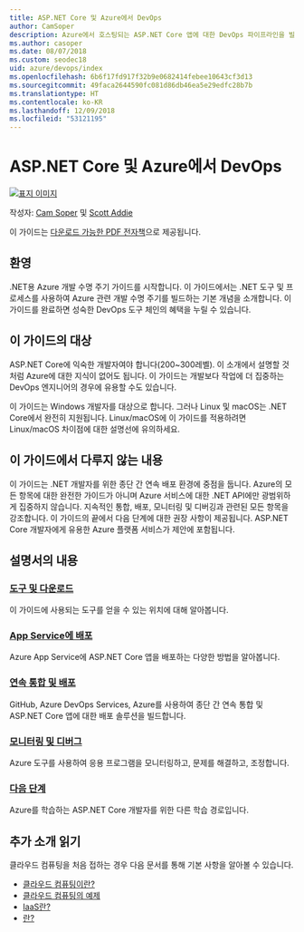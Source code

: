 ```yaml
---
title: ASP.NET Core 및 Azure에서 DevOps
author: CamSoper
description: Azure에서 호스팅되는 ASP.NET Core 앱에 대한 DevOps 파이프라인을 빌드하는 방법에 대한 종단 간 지침을 제공하는 가이드입니다.
ms.author: casoper
ms.date: 08/07/2018
ms.custom: seodec18
uid: azure/devops/index
ms.openlocfilehash: 6b6f17fd917f32b9e0682414febee10643cf3d13
ms.sourcegitcommit: 49faca2644590fc081d86db46ea5e29edfc28b7b
ms.translationtype: HT
ms.contentlocale: ko-KR
ms.lasthandoff: 12/09/2018
ms.locfileid: "53121195"
---
```

# <a name="devops-with-aspnet-core-and-azure"></a>ASP.NET Core 및 Azure에서 DevOps

[![표지 이미지](./media/cover-large.png)](https://aka.ms/devopsbook)

작성자: [Cam Soper](https://twitter.com/camsoper) 및 [Scott Addie](https://twitter.com/scottaddie)

이 가이드는 [다운로드 가능한 PDF 전자책](https://aka.ms/devopsbook)으로 제공됩니다.

## <a name="welcome"></a>환영 

.NET용 Azure 개발 수명 주기 가이드를 시작합니다. 이 가이드에서는 .NET 도구 및 프로세스를 사용하여 Azure 관련 개발 수명 주기를 빌드하는 기본 개념을 소개합니다. 이 가이드를 완료하면 성숙한 DevOps 도구 체인의 혜택을 누릴 수 있습니다.

## <a name="who-this-guide-is-for"></a>이 가이드의 대상

ASP.NET Core에 익숙한 개발자여야 합니다(200~300레벨). 이 소개에서 설명할 것처럼 Azure에 대한 지식이 없어도 됩니다. 이 가이드는 개발보다 작업에 더 집중하는 DevOps 엔지니어의 경우에 유용할 수도 있습니다.

이 가이드는 Windows 개발자를 대상으로 합니다. 그러나 Linux 및 macOS는 .NET Core에서 완전히 지원됩니다. Linux/macOS에 이 가이드를 적용하려면 Linux/macOS 차이점에 대한 설명선에 유의하세요.

## <a name="what-this-guide-doesnt-cover"></a>이 가이드에서 다루지 않는 내용

이 가이드는 .NET 개발자를 위한 종단 간 연속 배포 환경에 중점을 둡니다. Azure의 모든 항목에 대한 완전한 가이드가 아니며 Azure 서비스에 대한 .NET API에만 광범위하게 집중하지 않습니다. 지속적인 통합, 배포, 모니터링 및 디버깅과 관련된 모든 항목을 강조합니다. 이 가이드의 끝에서 다음 단계에 대한 권장 사항이 제공됩니다. ASP.NET Core 개발자에게 유용한 Azure 플랫폼 서비스가 제안에 포함됩니다.

## <a name="whats-in-this-guide"></a>설명서의 내용

### <a name="tools-and-downloadsxrefazuredevopstools-and-downloads"></a>[도구 및 다운로드](xref:azure/devops/tools-and-downloads)

이 가이드에 사용되는 도구를 얻을 수 있는 위치에 대해 알아봅니다.

### <a name="deploy-to-app-servicexrefazuredevopsdeploy-to-app-service"></a>[App Service에 배포](xref:azure/devops/deploy-to-app-service)

Azure App Service에 ASP.NET Core 앱을 배포하는 다양한 방법을 알아봅니다.

### <a name="continuous-integration-and-deploymentxrefazuredevopscicd"></a>[연속 통합 및 배포](xref:azure/devops/cicd)

GitHub, Azure DevOps Services, Azure를 사용하여 종단 간 연속 통합 및 ASP.NET Core 앱에 대한 배포 솔루션을 빌드합니다.

### <a name="monitor-and-debugxrefazuredevopsmonitor"></a>[모니터링 및 디버그](xref:azure/devops/monitor)

Azure 도구를 사용하여 응용 프로그램을 모니터링하고, 문제를 해결하고, 조정합니다.

### <a name="next-stepsxrefazuredevopsnext-steps"></a>[다음 단계](xref:azure/devops/next-steps)

Azure를 학습하는 ASP.NET Core 개발자를 위한 다른 학습 경로입니다.

## <a name="additional-introductory-reading"></a>추가 소개 읽기

클라우드 컴퓨팅을 처음 접하는 경우 다음 문서를 통해 기본 사항을 알아볼 수 있습니다.

* [클라우드 컴퓨팅이란?](https://azure.microsoft.com/overview/what-is-cloud-computing/)
* [클라우드 컴퓨팅의 예제](https://azure.microsoft.com/overview/examples-of-cloud-computing/)
* [IaaS란?](https://azure.microsoft.com/overview/what-is-iaas/)
* [란?](https://azure.microsoft.com/overview/what-is-paas/)
